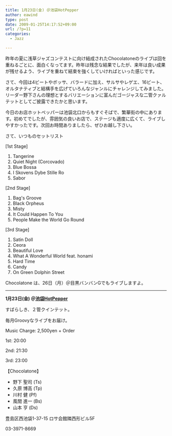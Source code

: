 ```yaml
---
title: 1月23日(金) ＠池袋HotPepper
author: eawind
type: post
date: 2009-01-25T14:17:52+09:00
url: /?p=11
categories:
  - Jazz

---
```

昨年の夏に浅草ジャズコンテストに向け結成されたChocolatoneのライブは回を重ねるごとに、面白くなってます。昨年は残念な結果でしたが、来年は良い成果が残せるよう、ライブを重ねて結束を強くしていければといった感じです。

さて、今回は4ビートやボッサ、バラードに加え、サルサやレゲエ、16ビート、オルタナティブと結構手を広げていろんなジャンルにチャレンジしてみました。リーダー野下さんの理想とするバリエーションに富んだゴージャスな二管クァルテットとしてご披露できたかと思います。

今日のお店ホットペッパーは池袋北口からもすぐそばで、繁華街の中にあります。初めてでしたが、雰囲気の良いお店で、ステージも適度に広くて、ライブしやすかったです。次回お時間ありましたら、ぜひお越し下さい。

さて、いつものセットリスト

[1st Stage]

1. Tangerine
2. Quiet Night (Corcovado)
3. Blue Bossa
4. I Skovens Dybe Stille Ro
5. Sabor

[2nd Stage]

1. Bag's Groove
2. Black Orpheus
3. Misty
4. It Could Happen To You
5. People Make the World Go Round

[3rd Stage]

1. Satin Doll
2. Ceora
3. Beautiful Love
4. What A Wonderful World feat. honami
5. Hard Time
6. Candy
7. On Green Dolphin Street

Chocolatone は、26日（月）＠目黒バンバンGでもライブしますよ。

* * *

**1月23日(金) ＠<a href="http://jazzhotpepper.com/" target="_blank">池袋HotPepper</a>**

すばらしき、２管クインテット。

毎月Groovyなライブをお届け。

Music Charge: 2,500yen + Order

1st: 20:00

2nd: 21:30

3rd: 23:00

【Chocolatone】

- 野下 聖司 (Ts)
- 久原 博高 (Tp)
- 川村 健 (Pf)
- 風間 進一 (Bs)
- 山本 亨 (Ds)

豊島区西池袋1-37-15 ロサ会館隣西形ビル5F

03-3971-8669

